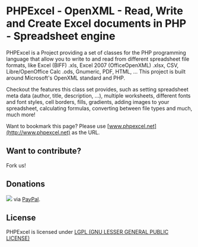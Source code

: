 # PHPExcel - OpenXML - Read, Write and Create Excel documents in PHP - Spreadsheet engine
PHPExcel is a Project providing a set of classes for the PHP programming language that allow you to write to and read from different spreadsheet file formats, like Excel (BIFF) .xls, Excel 2007 (OfficeOpenXML) .xlsx, CSV, Libre/OpenOffice Calc .ods, Gnumeric, PDF, HTML, ... This project is built around Microsoft's OpenXML standard and PHP.

Checkout the features this class set provides, such as setting spreadsheet meta data (author, title, description, ...), multiple worksheets, different fonts and font styles, cell borders, fills, gradients, adding images to your spreadsheet, calculating formulas, converting between file types and much, much more!

Want to bookmark this page? Please use [www.phpexcel.net](http://www.phpexcel.net) as the URL.

## Want to contribute?
Fork us!

## Donations
[<img src="https://www.paypal.com/en_US/i/btn/btn_donate_SM.gif">](https://www.paypal.com/cgi-bin/webscr?cmd=_s-xclick&hosted_button_id=7UYH9AS6HND74) via [PayPal](https://www.paypal.com/cgi-bin/webscr?cmd=_s-xclick&hosted_button_id=7UYH9AS6HND74).

## License
PHPExcel is licensed under [LGPL (GNU LESSER GENERAL PUBLIC LICENSE)](https://github.com/PHPOffice/PHPExcel/blob/master/license.md)
